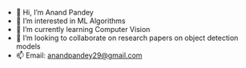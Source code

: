 - 👋 Hi, I’m Anand Pandey
- 👀 I’m interested in ML Algorithms
- 🌱 I’m currently learning Computer Vision
- 💞️ I’m looking to collaborate on research papers on object detection models
- 📫 Email: anandpandey29@gmail.com

<!---
anand29p/anand29p is a ✨ special ✨ repository because its `README.md` (this file) appears on your GitHub profile.
You can click the Preview link to take a look at your changes.
--->
